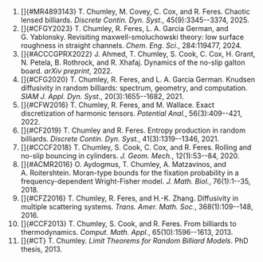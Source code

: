 1. []{#MR4893143} T. Chumley, M. Covey, C. Cox, and R. Feres. Chaotic lensed billiards. *Discrete Contin. Dyn. Syst.*, 45(9):3345\--3374, 2025. 
2. []{#CFGY2023} T. Chumley, R. Feres, L. A. Garcia German, and G. Yablonsky. Revisiting maxwell-smoluchowski theory: low surface roughness in straight channels. *Chem. Eng. Sci.*, 284:119477, 2024. 
3. []{#ACCCGPRX2022} J. Ahmed, T. Chumley, S. Cook, C. Cox, H. Grant, N. Petela, B. Rothrock, and R. Xhafaj. Dynamics of the no-slip galton board. *arXiv preprint*, 2022. 
4. []{#CFG2020} T. Chumley, R. Feres, and L. A. Garcia German. Knudsen diffusivity in random billiards: spectrum, geometry, and computation. *SIAM J. Appl. Dyn. Syst.*, 20(3):1655\--1682, 2021. 
5. []{#CFW2016} T. Chumley, R. Feres, and M. Wallace. Exact discretization of harmonic tensors. *Potential Anal.*, 56(3):409\--421, 2022. 
6. []{#CF2019} T. Chumley and R. Feres. Entropy production in random billiards. *Discrete Contin. Dyn. Syst.*, 41(3):1319\--1346, 2021. 
7. []{#CCCF2018} T. Chumley, S. Cook, C. Cox, and R. Feres. Rolling and no-slip bouncing in cylinders. *J. Geom. Mech.*, 12(1):53\--84, 2020. 
8. []{#ACMR2016} O. Aydogmus, T. Chumley, A. Matzavinos, and A. Roitershtein. Moran-type bounds for the fixation probability in a frequency-dependent Wright-Fisher model. *J. Math. Biol.*, 76(1):1\--35, 2018. 
9. []{#CFZ2016} T. Chumley, R. Feres, and H.-K. Zhang. Diffusivity in multiple scattering systems. *Trans. Amer. Math. Soc.*, 368(1):109\--148, 2016. 
10. []{#CCF2013} T. Chumley, S. Cook, and R. Feres. From billiards to thermodynamics. *Comput. Math. Appl.*, 65(10):1596\--1613, 2013. 
11. []{#CT} T. Chumley. *Limit Theorems for Random Billiard Models*. PhD thesis, 2013. 
